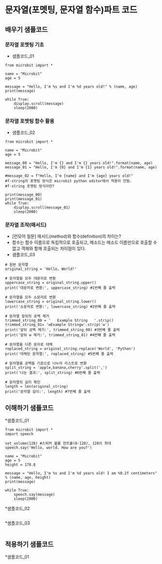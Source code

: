 # 문자열(포멧팅, 문자열 함수)파트 코드
## 배우기 샘플코드
### 문자열 포멧팅 기초
* 샘플코드_01
```
from microbit import *

name = "Microbit"
age = 5

message = "Hello, I'm %s and I'm %d years old!" % (name, age)
print(message)

while True:
    display.scroll(message)
    sleep(2000)
```

### 문자열 포멧팅 함수 활용
* 샘플코드_02
```
from microbit import *

name = "Microbit"
age = 5

message_00 = "Hello, I'm {} and I'm {} years old!".format(name, age)
message_01 = "Hello, I'm {0} and I'm {1} years old!".format(name, age)

#message_02 = f"Hello, I'm {name} and I'm {age} years old!"
#f-string의 포멧팅 방식은 microbit python editor에서 적용이 안됨.
#f-string 포멧팅 방식아란?

print(message_00)
print(message_01)
while True:
    display.scroll(message_01)
    sleep(2000)
```

### 문자열 조작(매서드)
* [런모어 질문] 매서드(method)와 함수(definition)의 차이는?
* 함수는 함수 이름으로 독립적으로 호출되고, 메소드는 메소드 이름만으로 호출할 수 없고 객체와 함께 호출되는 차이점이 있다.
* 샘플코드_03
```
# 원본 문자열
original_string = 'Hello, World!'

# 문자열을 모두 대문자로 변환
uppercase_string = original_string.upper()
print('대문자로 변환:', uppercase_string) #1번째 줄 출력

# 문자열을 모두 소문자로 변환
lowercase_string = original_string.lower()
print('소문자로 변환:', lowercase_string) #2번째 줄 출력

# 문자열 앞뒤의 공백 제거
trimmed_string_00 = '   Example String   '.strip()
trimmed_string_01= 'wExample Stringw'.strip('w')
print('앞뒤 공백 제거:', trimmed_string_00) #3번째 줄 출력
print('앞뒤 w 제거:', trimmed_string_01) #4번째 줄 출력

# 문자열을 다른 문자로 대체
replaced_string = original_string.replace('World', 'Python')
print('대체된 문자열:', replaced_string) #5번째 줄 출력

# 문자열을 공백을 기준으로 나누어 리스트로 변환
split_string = 'apple,banana,cherry'.split(',')
print('나눈 결과:', split_string) #6번째 줄 출력

# 문자열의 길이 확인
length = len(original_string)
print('문자열 길이:', length) #7번째 줄 출력

```

## 이해하기 샘플코드
*샘플코드_01
```
from microbit import *
import speech

set_volume(128) #스피커 볼륨 컨트롤(0-128), 128이 최대
speech.say('Hello, world. How are you?')

name = "Microbit"
age = 5
height = 178.8

message = "Hello, I'm %s and I'm %d years old! I am %0.2f centimeters" % (name, age, height)
print(message)

while True:
    speech.say(message)
    sleep(2000)
```

*샘플코드_02
```
```

*샘플코드_03
```
```

## 적용하기 샘플코드
*샘플코드_01
```
```
